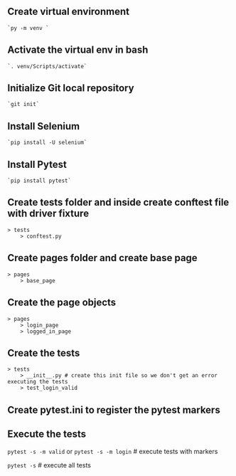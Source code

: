 ## Create virtual environment
    
    `py -m venv `

## Activate the virtual env in bash

    `. venv/Scripts/activate`

## Initialize Git local repository

    `git init`

## Install Selenium

    `pip install -U selenium`

## Install Pytest

    `pip install pytest`


## Create tests folder and inside create conftest file with driver fixture

    > tests
        > conftest.py

## Create pages folder and create base page

    > pages
        > base_page

## Create the page objects 

    > pages
        > login_page
        > logged_in_page

## Create the tests

    > tests
        > __init__.py # create this init file so we don't get an error executing the tests
        > test_login_valid

## Create pytest.ini to register the pytest markers

## Execute the tests

`pytest -s -m valid` or `pytest -s -m login` # execute tests with markers

`pytest -s` # execute all tests
